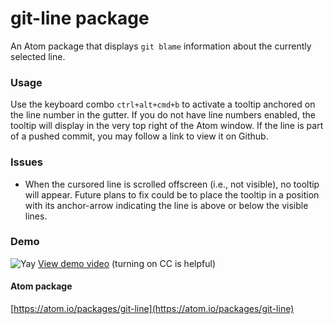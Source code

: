 # git-line package

An Atom package that displays `git blame` information about the currently selected line.

### Usage
Use the keyboard combo `ctrl+alt+cmd+b` to activate a tooltip anchored on the line number in the gutter.  If you do not have line numbers enabled, the tooltip will display in the very top right of the Atom window.  If the line is part of a pushed commit, you may follow a link to view it on Github.

### Issues
- When the cursored line is scrolled offscreen (i.e., not visible), no tooltip will appear.  Future plans to fix could be to place the tooltip in a position with its anchor-arrow indicating the line is above or below the visible lines.

### Demo
![Yay](http://i.giphy.com/GefQRf9QL63ks.gif "ctrl+alt+cmd+b")
[View demo video](https://www.youtube.com/watch?v=UIL7kGqO0ZM) (turning on CC is helpful)

#### Atom package
[https://atom.io/packages/git-line](https://atom.io/packages/git-line)
